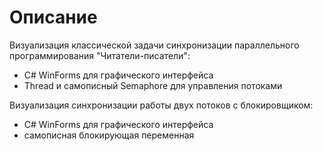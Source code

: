 # Описание 
Визуализация классической задачи синхронизации параллельного программирования "Читатели-писатели":
- C# WinForms для графического интерфейса
- Thread и самописный Semaphore для управления потоками

Визуализация синхронизации работы двух потоков с блокировщиком:
- C# WinForms для графического интерфейса
- самописная блокирующая переменная
